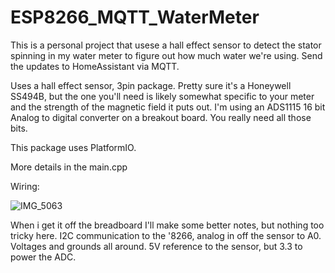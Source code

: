 # ESP8266_MQTT_WaterMeter

This is a personal project that usese a hall effect sensor to detect the stator spinning in my water meter to figure out how much water we're using.
Send the updates to HomeAssistant via MQTT. 

Uses a hall effect sensor, 3pin package. Pretty sure it's a Honeywell SS494B, but the one you'll need is likely somewhat specific to your meter and the strength of the magnetic field it puts out.
I'm using an ADS1115 16 bit Analog to digital converter on a breakout board. You really need all those bits.

This package uses PlatformIO.

More details in the main.cpp

Wiring:

![IMG_5063](https://user-images.githubusercontent.com/787708/205804021-505c545b-1318-43aa-a8ae-b4ac05252396.JPEG)

When i get it off the breadboard I'll make some better notes, but nothing too tricky here. I2C communication to the '8266, analog in off the sensor to A0. Voltages and grounds all around. 5V reference to the sensor, but 3.3 to power the ADC. 
